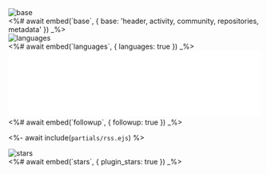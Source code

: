 <img style="min-width: 100%" alt="base" src=".cache/base.svg">
<%# await embed(`base`, { base: 'header, activity, community, repositories, metadata' }) _%>

<img style="min-width: 100%" alt="languages" src=".cache/languages.svg">
<%# await embed(`languages`, { languages: true }) _%>

<img style="min-width: 100%" alt="followup" src=".cache/followup.svg">
<%# await embed(`followup`, { followup: true }) _%>

<%- await include(`partials/rss.ejs`) %>

<img style="min-width: 100%" alt="stars" src=".cache/stars.svg">
<%# await embed(`stars`, { plugin_stars: true }) _%>
